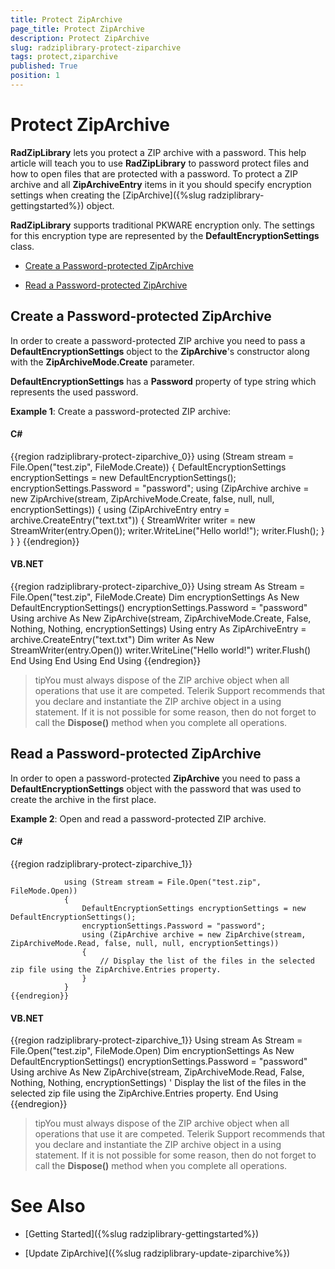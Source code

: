 ```yaml
---
title: Protect ZipArchive
page_title: Protect ZipArchive
description: Protect ZipArchive
slug: radziplibrary-protect-ziparchive
tags: protect,ziparchive
published: True
position: 1
---
```


# Protect ZipArchive



__RadZipLibrary__ lets you protect a ZIP archive with a password. This help article will teach you to use __RadZipLibrary__ to password protect files and how to open files that are protected with a password. To protect a ZIP archive and all __ZipArchiveEntry__ items in it you should specify encryption settings when creating the [ZipArchive]({%slug radziplibrary-gettingstarted%}) object.
      

__RadZipLibrary__ supports traditional PKWARE encryption only. The settings for this encryption type are represented by the __DefaultEncryptionSettings__ class.
      

* [Create a Password-protected ZipArchive](#create-a-password-protected-ziparchive)

* [Read a Password-protected ZipArchive](#read-a-password-protected-ziparchive)

## Create a Password-protected ZipArchive

In order to create a password-protected ZIP archive you need to pass a __DefaultEncryptionSettings__ object to the __ZipArchive__'s constructor along with the __ZipArchiveMode.Create__ parameter.
        

__DefaultEncryptionSettings__ has a __Password__ property of type string which represents the used password.
        

__Example 1__: Create a password-protected ZIP archive:
        

#### __C#__

{{region radziplibrary-protect-ziparchive_0}}
	            using (Stream stream = File.Open("test.zip", FileMode.Create))
	            {
	                DefaultEncryptionSettings encryptionSettings = new DefaultEncryptionSettings();
	                encryptionSettings.Password = "password";
	                using (ZipArchive archive = new ZipArchive(stream, ZipArchiveMode.Create, false, null, null, encryptionSettings))
	                {
	                    using (ZipArchiveEntry entry = archive.CreateEntry("text.txt"))
	                    {
	                        StreamWriter writer = new StreamWriter(entry.Open());
	                        writer.WriteLine("Hello world!");
							writer.Flush();
	                    }
	                }
	            }
	{{endregion}}



#### __VB.NET__

{{region radziplibrary-protect-ziparchive_0}}
				Using stream As Stream = File.Open("test.zip", FileMode.Create)
					Dim encryptionSettings As New DefaultEncryptionSettings()
					encryptionSettings.Password = "password"
					Using archive As New ZipArchive(stream, ZipArchiveMode.Create, False, Nothing, Nothing, encryptionSettings)
						Using entry As ZipArchiveEntry = archive.CreateEntry("text.txt")
							Dim writer As New StreamWriter(entry.Open())
							writer.WriteLine("Hello world!")
							writer.Flush()
						End Using
					End Using
				End Using
	{{endregion}}



>tipYou must always dispose of the ZIP archive object when all operations that use it are competed. Telerik Support recommends that you declare and instantiate the ZIP archive object in a using statement. If it is not possible for some reason, then do not forget to call the __Dispose()__ method when you complete all operations.
          

## Read a Password-protected ZipArchive

In order to open a password-protected __ZipArchive__ you need to pass a __DefaultEncryptionSettings__ object with the password that was used to create the archive in the first place.
        

__Example 2__: Open and read a password-protected ZIP archive.
        

#### __C#__

{{region radziplibrary-protect-ziparchive_1}}

	            using (Stream stream = File.Open("test.zip", FileMode.Open))
	            {
	                DefaultEncryptionSettings encryptionSettings = new DefaultEncryptionSettings();
	                encryptionSettings.Password = "password";
	                using (ZipArchive archive = new ZipArchive(stream, ZipArchiveMode.Read, false, null, null, encryptionSettings))
	                {	                    
                        // Display the list of the files in the selected zip file using the ZipArchive.Entries property.	                    
	                }
				}
	{{endregion}}



#### __VB.NET__

{{region radziplibrary-protect-ziparchive_1}}
				Using stream As Stream = File.Open("test.zip", FileMode.Open)
					Dim encryptionSettings As New DefaultEncryptionSettings()
					encryptionSettings.Password = "password"
					Using archive As New ZipArchive(stream, ZipArchiveMode.Read, False, Nothing, Nothing, encryptionSettings)
							' Display the list of the files in the selected zip file using the ZipArchive.Entries property. 
					End Using
	{{endregion}}



>tipYou must always dispose of the ZIP archive object when all operations that use it are competed. Telerik Support recommends that you declare and instantiate the ZIP archive object in a using statement. If it is not possible for some reason, then do not forget to call the __Dispose()__ method when you complete all operations.
          

# See Also

 * [Getting Started]({%slug radziplibrary-gettingstarted%})

 * [Update ZipArchive]({%slug radziplibrary-update-ziparchive%})

